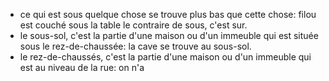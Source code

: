 - ce qui est sous quelque chose se trouve plus bas que cette chose: filou est couché sous la table
  le contraire de sous, c'est sur.
- le sous-sol, c'est la partie d'une maison ou d'un immeuble qui est située sous le rez-de-chaussée: la cave se trouve au sous-sol.
- le rez-de-chaussés, c'est la partie d'une maison ou d'un immeuble qui est au niveau de la rue: on n'a